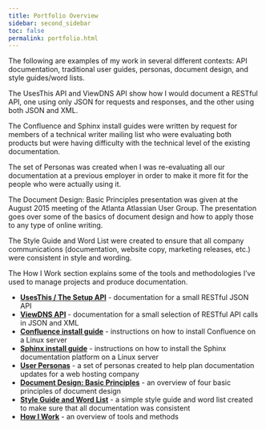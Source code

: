 ```yaml
---
title: Portfolio Overview
sidebar: second_sidebar
toc: false
permalink: portfolio.html
---
```


The following are examples of my work in several different contexts: API documentation, traditional user guides, personas, document design, and style guides/word lists.  

The UsesThis API and ViewDNS API show how I would document a RESTful API, one using only JSON for requests and responses, and the other using both JSON and XML. 

The Confluence and Sphinx install guides were written by request for members of a technical writer mailing list who were evaluating both products but were having difficulty with the technical level of the existing documentation. 

The set of Personas was created when I was re-evaluating all our documentation at a previous employer in order to make it more fit for the people who were actually using it. 

The Document Design: Basic Principles presentation was given at the August 2015 meeting of the Atlanta Atlassian User Group. The presentation goes over some of the basics of document design and how to apply those to any type of online writing. 

The Style Guide and Word List were created to ensure that all company communications (documentation, website copy, marketing releases, etc.) were consistent in style and wording. 

The How I Work section explains some of the tools and methodologies I’ve used to manage projects and produce documentation.
 
 * [**UsesThis / The Setup API**](/uses-this-api.html) - documentation for a small RESTful JSON API 
 * [**ViewDNS API**](/viewdns-api.html) - documentation for a small selection of RESTful API calls in JSON and XML
 * [**Confluence install guide**](/confluence-install.html) - instructions on how to install Confluence on a Linux server 
 * [**Sphinx install guide**](sphinx_install.html) - instructions on how to install the Sphinx documentation platform on a Linux server 
 * [**User Personas**](/personas.html) - a set of personas created to help plan documentation updates for a web hosting company 
 * [**Document Design: Basic Principles**](/doc_design.html)  - an overview of four basic principles of document design   
 * [**Style Guide and Word List**](/styleguide-wordlist.html) - a simple style guide and word list created to make sure that all documentation was consistent 
 * [**How I Work**](/how_work.html) - an overview of  tools and methods 
